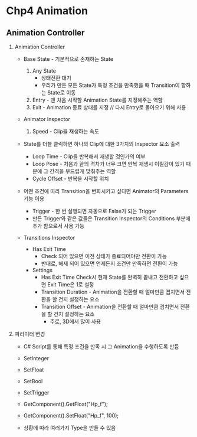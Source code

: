﻿# Chp4 Animation

## Animation Controller

1. Animation Controller 
		
	* Base State - 기본적으로 존재하는 State
		1. Any State 
			* 상태전환 대기 
			* 우리가 만든 모든 State가 특정 조건을 만족했을 때 Transition이 향하는 State로 이동 
		2. Entry - 맨 처음 시작할 Animation State를 지정해주는 역할
		3. Exit - Animation 종료 상태를 지정 // 다시 Entry로 돌아오기 위해 사용
		
	* Animator Inspector 
		1. Speed - Clip을 재생하는 속도
	
	* State를 더블 클릭하면 하나의 Clip에 대한 3가지의 Inspector 요소 출력
		* Loop Time - Clip을 반복해서 재생할 것인가의 여부
		* Loop Pose - 처음과 끝의 격차가 너무 크면 반복 재생시 이질감이 있기 때문에 그 간격을 부드럽게 맞춰주는 역할
		* Cycle Offset - 반복을 시작할 위치
	
	* 어떤 조건에 따라 Transition을 변화시키고 싶다면 Animator의 Parameters 기능 이용
		* Trigger - 한 번 실행되면 자동으로 False가 되는 Trigger
		* 만든 Trigger와 같은 값들은 Transition Inspector의 Conditions 부분에 추가 함으로서 사용 가능
	
	* Transitions Inspector 
		* Has Exit Time 
			* Check 되어 있으면 이전 상태가 종료되어야만 전환이 가능
			* 반대로, 해제 되어 있으면 언제든지 조건만 만족하면 전환이 가능
		* Settings
			* Has Exit Time Check시 현재 State를 완벽히 끝내고 전환하고 싶으면 Exit Time은 1로 설정
			* Transition Duration - Animation을 전환할 때 얼마만큼 겹치면서 전환을 할 건지 설정하는 요소
			* Transition Offset - Animation을 전환할 때 얼마만큼 겹치면서 전환을 할 건지 설정하는 요소
				* 주로, 3D에서 많이 사용 
		
2. 파라미터 변경

	* C# Script를 통해 특정 조건을 만족 시 그 Animation을 수행하도록 만듬
	* SetInteger
	* SetFloat
	* SetBool
	* SetTrigger
	
	* GetComponent<Animator>().GetFloat("Hp_f"); 
	* GetComponent<Animator>().SetFloat("Hp_f", 100); 
	* 상황에 따라 여러가지 Type을 만들 수 있음


